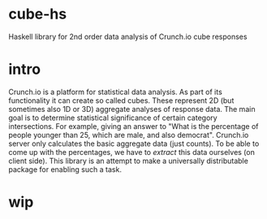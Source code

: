 # cube-hs
Haskell library for 2nd order data analysis of Crunch.io cube responses

# intro
Crunch.io is a platform for statistical data analysis. As part of its functionality it can create so called cubes. These represent 2D (but sometimes also 1D or 3D) aggregate analyses of response data. The main goal is to determine statistical significance of certain category intersections. For example, giving an answer to "What is the percentage of people younger than 25, which are male, and also democrat". Crunch.io server only calculates the basic aggregate data (just counts). To be able to come up with the percentages, we have to _extract_ this data ourselves (on client side). This library is an attempt to make a universally distributable package for enabling such a task.

# wip
